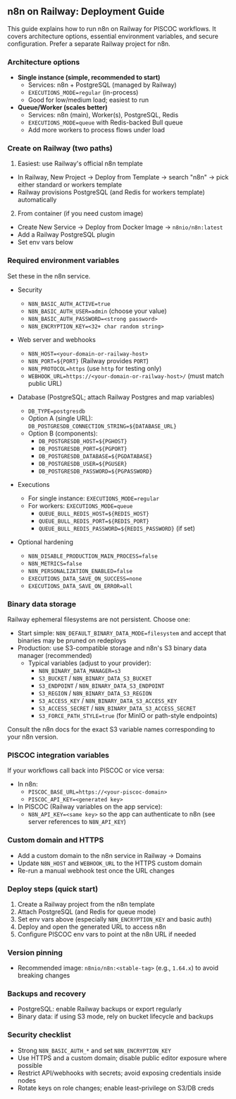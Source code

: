 ## n8n on Railway: Deployment Guide

This guide explains how to run n8n on Railway for PISCOC workflows. It covers architecture options, essential environment variables, and secure configuration. Prefer a separate Railway project for n8n.

### Architecture options
- **Single instance (simple, recommended to start)**
  - Services: n8n + PostgreSQL (managed by Railway)
  - `EXECUTIONS_MODE=regular` (in-process)
  - Good for low/medium load; easiest to run
- **Queue/Worker (scales better)**
  - Services: n8n (main), Worker(s), PostgreSQL, Redis
  - `EXECUTIONS_MODE=queue` with Redis-backed Bull queue
  - Add more workers to process flows under load

### Create on Railway (two paths)
1) Easiest: use Railway's official n8n template
- In Railway, New Project → Deploy from Template → search "n8n" → pick either standard or workers template
- Railway provisions PostgreSQL (and Redis for workers template) automatically

2) From container (if you need custom image)
- Create New Service → Deploy from Docker Image → `n8nio/n8n:latest`
- Add a Railway PostgreSQL plugin
- Set env vars below

### Required environment variables
Set these in the n8n service.

- Security
  - `N8N_BASIC_AUTH_ACTIVE=true`
  - `N8N_BASIC_AUTH_USER=admin` (choose your value)
  - `N8N_BASIC_AUTH_PASSWORD=<strong password>`
  - `N8N_ENCRYPTION_KEY=<32+ char random string>`

- Web server and webhooks
  - `N8N_HOST=<your-domain-or-railway-host>`
  - `N8N_PORT=${PORT}` (Railway provides `PORT`)
  - `N8N_PROTOCOL=https` (use `http` for testing only)
  - `WEBHOOK_URL=https://<your-domain-or-railway-host>/` (must match public URL)

- Database (PostgreSQL; attach Railway Postgres and map variables)
  - `DB_TYPE=postgresdb`
  - Option A (single URL): `DB_POSTGRESDB_CONNECTION_STRING=${DATABASE_URL}`
  - Option B (components):
    - `DB_POSTGRESDB_HOST=${PGHOST}`
    - `DB_POSTGRESDB_PORT=${PGPORT}`
    - `DB_POSTGRESDB_DATABASE=${PGDATABASE}`
    - `DB_POSTGRESDB_USER=${PGUSER}`
    - `DB_POSTGRESDB_PASSWORD=${PGPASSWORD}`

- Executions
  - For single instance: `EXECUTIONS_MODE=regular`
  - For workers: `EXECUTIONS_MODE=queue`
    - `QUEUE_BULL_REDIS_HOST=${REDIS_HOST}`
    - `QUEUE_BULL_REDIS_PORT=${REDIS_PORT}`
    - `QUEUE_BULL_REDIS_PASSWORD=${REDIS_PASSWORD}` (if set)

- Optional hardening
  - `N8N_DISABLE_PRODUCTION_MAIN_PROCESS=false`
  - `N8N_METRICS=false`
  - `N8N_PERSONALIZATION_ENABLED=false`
  - `EXECUTIONS_DATA_SAVE_ON_SUCCESS=none`
  - `EXECUTIONS_DATA_SAVE_ON_ERROR=all`

### Binary data storage
Railway ephemeral filesystems are not persistent. Choose one:
- Start simple: `N8N_DEFAULT_BINARY_DATA_MODE=filesystem` and accept that binaries may be pruned on redeploys
- Production: use S3-compatible storage and n8n's S3 binary data manager (recommended)
  - Typical variables (adjust to your provider):
    - `N8N_BINARY_DATA_MANAGER=s3`
    - `S3_BUCKET` / `N8N_BINARY_DATA_S3_BUCKET`
    - `S3_ENDPOINT` / `N8N_BINARY_DATA_S3_ENDPOINT`
    - `S3_REGION` / `N8N_BINARY_DATA_S3_REGION`
    - `S3_ACCESS_KEY` / `N8N_BINARY_DATA_S3_ACCESS_KEY`
    - `S3_ACCESS_SECRET` / `N8N_BINARY_DATA_S3_ACCESS_SECRET`
    - `S3_FORCE_PATH_STYLE=true` (for MinIO or path-style endpoints)

Consult the n8n docs for the exact S3 variable names corresponding to your n8n version.

### PISCOC integration variables
If your workflows call back into PISCOC or vice versa:
- In n8n:
  - `PISCOC_BASE_URL=https://<your-piscoc-domain>`
  - `PISCOC_API_KEY=<generated key>`
- In PISCOC (Railway variables on the app service):
  - `N8N_API_KEY=<same key>` so the app can authenticate to n8n (see server references to `N8N_API_KEY`)

### Custom domain and HTTPS
- Add a custom domain to the n8n service in Railway → Domains
- Update `N8N_HOST` and `WEBHOOK_URL` to the HTTPS custom domain
- Re-run a manual webhook test once the URL changes

### Deploy steps (quick start)
1. Create a Railway project from the n8n template
2. Attach PostgreSQL (and Redis for queue mode)
3. Set env vars above (especially `N8N_ENCRYPTION_KEY` and basic auth)
4. Deploy and open the generated URL to access n8n
5. Configure PISCOC env vars to point at the n8n URL if needed

### Version pinning
- Recommended image: `n8nio/n8n:<stable-tag>` (e.g., `1.64.x`) to avoid breaking changes

### Backups and recovery
- PostgreSQL: enable Railway backups or export regularly
- Binary data: if using S3 mode, rely on bucket lifecycle and backups

### Security checklist
- Strong `N8N_BASIC_AUTH_*` and set `N8N_ENCRYPTION_KEY`
- Use HTTPS and a custom domain; disable public editor exposure where possible
- Restrict API/webhooks with secrets; avoid exposing credentials inside nodes
- Rotate keys on role changes; enable least-privilege on S3/DB creds


